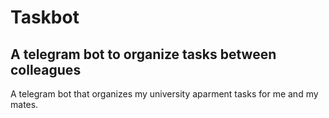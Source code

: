 # Taskbot
## A telegram bot to organize tasks between colleagues
A telegram bot that organizes my university aparment tasks for me and my mates.

